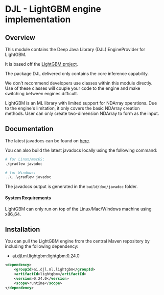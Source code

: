 # DJL - LightGBM engine implementation

## Overview
This module contains the Deep Java Library (DJL) EngineProvider for LightGBM.

It is based off the [LightGBM project](https://github.com/microsoft/LightGBM).

The package DJL delivered only contains the core inference capability.

We don't recommend developers use classes within this module directly.
Use of these classes will couple your code to the engine and make switching between engines difficult.

LightGBM is an ML library with limited support for NDArray operations.
Due to the engine's limitation, it only covers the basic NDArray creation methods.
User can only create two-dimension NDArray to form as the input.

## Documentation

The latest javadocs can be found on [here](https://javadoc.io/doc/ai.djl.ml.lightgbm/lightgbm/latest/index.html).

You can also build the latest javadocs locally using the following command:

```sh
# for Linux/macOS:
./gradlew javadoc

# for Windows:
..\..\gradlew javadoc
```
The javadocs output is generated in the `build/doc/javadoc` folder.

#### System Requirements

LightGBM can only run on top of the Linux/Mac/Windows machine using x86_64.

## Installation
You can pull the LightGBM engine from the central Maven repository by including the following dependency:

- ai.djl.ml.lightgbm:lightgbm:0.24.0

```xml
<dependency>
    <groupId>ai.djl.ml.lightgbm</groupId>
    <artifactId>lightgbm</artifactId>
    <version>0.24.0</version>
    <scope>runtime</scope>
</dependency>
```

